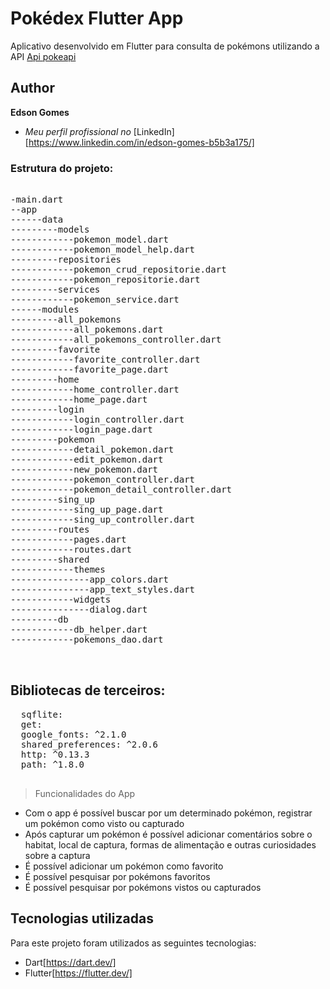 # Pokédex Flutter App

Aplicativo desenvolvido em Flutter para consulta de pokémons utilizando a API [Api pokeapi](https://pokeapi.co) 
## Author

**Edson Gomes** 

* *Meu perfil profissional no* [LinkedIn][https://www.linkedin.com/in/edson-gomes-b5b3a175/]


### Estrutura do projeto:

<pre> 
-main.dart
--app
------data
---------models
------------pokemon_model.dart
------------pokemon_model_help.dart
---------repositories
------------pokemon_crud_repositorie.dart
------------pokemon_repositorie.dart
---------services
------------pokemon_service.dart
------modules
---------all_pokemons
------------all_pokemons.dart
------------all_pokemons_controller.dart
---------favorite
------------favorite_controller.dart
------------favorite_page.dart
---------home
------------home_controller.dart
------------home_page.dart
---------login
------------login_controller.dart
------------login_page.dart
---------pokemon
------------detail_pokemon.dart
------------edit_pokemon.dart
------------new_pokemon.dart
------------pokemon_controller.dart
------------pokemon_detail_controller.dart
---------sing_up
------------sing_up_page.dart
------------sing_up_controller.dart
---------routes
------------pages.dart
------------routes.dart
---------shared
------------themes
---------------app_colors.dart
---------------app_text_styles.dart
------------widgets
---------------dialog.dart
---------db
------------db_helper.dart
------------pokemons_dao.dart

 
</pre>
##  Bibliotecas de terceiros:
 
 <pre>
  sqflite:
  get:
  google_fonts: ^2.1.0
  shared_preferences: ^2.0.6
  http: ^0.13.3
  path: ^1.8.0  
 </pre>
 


> Funcionalidades do App
* Com o app é possível buscar por um determinado pokémon, registrar um pokémon como visto ou capturado
* Após capturar um pokémon é possível adicionar comentários sobre o habitat, local de captura, formas de alimentação e outras curiosidades sobre a captura
* É possível adicionar um pokémon como favorito
* É possível pesquisar por pokémons favoritos
* É possível pesquisar por pokémons vistos ou capturados

## Tecnologias utilizadas

Para este projeto foram utilizados as seguintes tecnologias:

* Dart[https://dart.dev/]
* Flutter[https://flutter.dev/]

